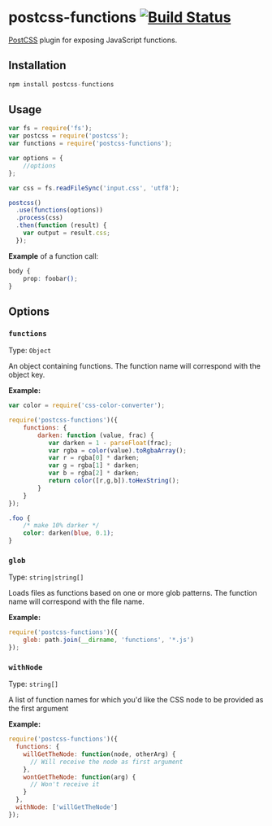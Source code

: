 # postcss-functions [![Build Status][ci-img]][ci]

[PostCSS] plugin for exposing JavaScript functions.

[PostCSS]: https://github.com/postcss/postcss
[ci-img]:  https://travis-ci.org/andyjansson/postcss-functions.svg
[ci]:      https://travis-ci.org/andyjansson/postcss-functions

## Installation

```js
npm install postcss-functions
```

## Usage

```js
var fs = require('fs');
var postcss = require('postcss');
var functions = require('postcss-functions');

var options = {
	//options
};

var css = fs.readFileSync('input.css', 'utf8');

postcss()
  .use(functions(options))
  .process(css)
  .then(function (result) {
    var output = result.css;
  });
```

**Example** of a function call:

```css
body {
	prop: foobar();
}
```

## Options

### `functions`

Type: `Object`

An object containing functions. The function name will correspond with the object key.

**Example:**

```js
var color = require('css-color-converter');
```

```js
require('postcss-functions')({
    functions: {
        darken: function (value, frac) {
           var darken = 1 - parseFloat(frac);
           var rgba = color(value).toRgbaArray();
           var r = rgba[0] * darken;
           var g = rgba[1] * darken;
           var b = rgba[2] * darken;
           return color([r,g,b]).toHexString();
        }
    }
});
```

```css
.foo {
    /* make 10% darker */
    color: darken(blue, 0.1);
}
```

### `glob`

Type: `string|string[]`

Loads files as functions based on one or more glob patterns. The function name will correspond with the file name.

**Example:**

```js
require('postcss-functions')({
	glob: path.join(__dirname, 'functions', '*.js')
});
```
### `withNode`

Type: `string[]`

A list of function names for which you'd like the CSS node to be provided as the first argument

**Example:**

```js
require('postcss-functions')({
  functions: {
    willGetTheNode: function(node, otherArg) {
      // Will receive the node as first argument
    },
    wontGetTheNode: function(arg) {
      // Won't receive it
    }
  },
  withNode: ['willGetTheNode']
});
```